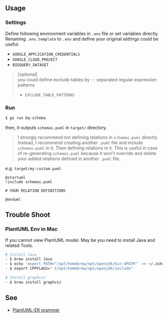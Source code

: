 ## Usage
### Settings
Define following environment variables in `.env` file or set variables directly. Renaming `.env.template` to `.env` and define your original settings could be useful.
- `GOOGLE_APPLICATION_CREDENTIALS`
- `GOOGLE_CLOUD_PROJECT`
- `BIGQUERY_DATASET`

> [optional]  
> you could define exclude tables by `::` separated regular expression patterns
> - `EXCLUDE_TABLE_PATTERNS`

### Run
```bash
$ go run bq-schema
```

then, it outputs `schemas.puml` in `target/` directory.

> I strongly recommend not defining relations in `schemas.puml` directly.
> Instead, I recommend creating another `.puml` file and include `schemas.puml` in it. 
> Then defining relations in it. 
> This is useful in case of re-generating `schemas.puml` because it won't override and delete your added relations defined in another `.puml` file.

e.g. `target/my-custom.puml`
```plantuml
@startuml
!include schemas.puml

# YOUR RELATION DEFINITIONS

@enduml
```

## Trouble Shoot
### PlantUML Env in Mac 
If you cannot view PlantUML model. May be you need to install Java and related Tools.

```bash
# Install Java
- $ brew install Java
- $ echo 'export PATH="/opt/homebrew/opt/openjdk/bin:$PATH"' >> ~/.zshrc
- $ export CPPFLAGS="-I/opt/homebrew/opt/openjdk/include"

# Install graphviz
- $ brew install graphviz
```

## See
- [PlantUML-ER grammer](https://plantuml.com/ie-diagram)
